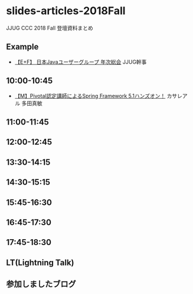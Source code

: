# slides-articles-2018Fall
JJUG CCC 2018 Fall 登壇資料まとめ

## Example
- [【E+F】 日本Javaユーザーグループ 年次総会](https://www.slideshare.net/jjug/java-2018-98886645) JJUG幹事

## 10:00-10:45
- [【M】Pivotal認定講師によるSpring Framework 5.1ハンズオン！](https://qiita.com/suke_masa/items/44463518fdbbc13e0087) カサレアル 多田真敏


## 11:00-11:45


## 12:00-12:45


## 13:30-14:15


## 14:30-15:15


## 15:45-16:30


## 16:45-17:30


## 17:45-18:30


## LT(Lightning Talk)



## 参加しましたブログ


